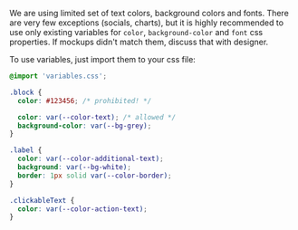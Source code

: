 We are using limited set of text colors, background colors and fonts. There are very few exceptions (socials, charts),
but it is highly recommended to use only existing variables for `color`, `background-color` and `font` css properties.
If mockups didn't match them, discuss that with designer.

To use variables, just import them to your css file:

```css
@import 'variables.css';

.block {
  color: #123456; /* prohibited! */

  color: var(--color-text); /* allowed */
  background-color: var(--bg-grey);
}

.label {
  color: var(--color-additional-text);
  background: var(--bg-white);
  border: 1px solid var(--color-border);
}

.clickableText {
  color: var(--color-action-text);
}
```
